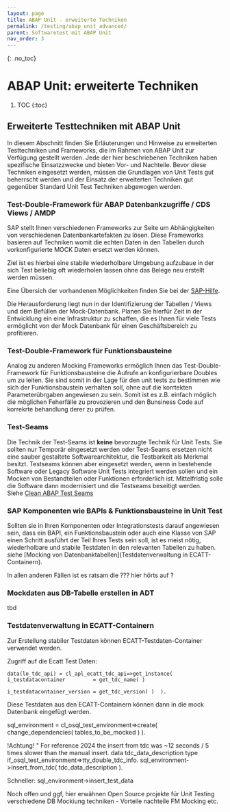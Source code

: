 ```yaml
---
layout: page
title: ABAP Unit - erweiterte Techniken
permalink: /testing/abap_unit_advanced/
parent: Softwaretest mit ABAP Unit
nav_order: 3
---
```


{: .no_toc}
# ABAP Unit: erweiterte Techniken

1. TOC
{:toc}

## Erweiterte Testtechniken mit ABAP Unit  

In diesem Abschnitt finden Sie Erläuterungen und Hinweise zu erweiterten Testtechniken und Frameworks, die im Rahmen von ABAP Unit zur Verfügung gestellt werden. Jede der hier beschriebenen Techniken haben spezifische Einsatzzwecke und bieten Vor- und Nachteile. Bevor diese Techniken eingesetzt werden, müssen die Grundlagen von Unit Tests gut beherrscht werden und der Einsatz der erweiterten Techniken gut gegenüber Standard Unit Test Techniken abgewogen werden.

### Test-Double-Framework für ABAP Datenbankzugriffe / CDS Views / AMDP

SAP stellt Ihnen verschiedenen Frameworks zur Seite um Abhängigkeiten von verschiedenen Datenbankartefakten zu lösen. Diese Frameworks basieren auf Techniken womit die echten Daten in den Tabellen durch vorkonfigurierte MOCK Daten ersetzt werden können.

Ziel ist es hierbei eine stabile wiederholbare Umgebung aufzubaue in der sich Test beliebig oft wiederholen lassen ohne das Belege neu erstellt werden müssen.

Eine Übersich der vorhandenen Möglichkeiten finden Sie bei der [SAP-Hilfe](https://help.sap.com/docs/abap-cloud/abap-development-tools-user-guide/managing-database-dependencies-with-ABAP-Unit).


Die Herausforderung liegt nun in der Identifizierung der Tabellen / Views und dem Befüllen der Mock-Datenbank. 
Planen Sie hierfür Zeit in der Entwicklung ein eine Infrastruktur zu schaffen, die es Ihnen für viele Tests ermöglicht von der Mock Datenbank für einen Geschäftsbereich zu profitieren.

### Test-Double-Framework für Funktionsbausteine

Analog zu anderen Mocking Frameworks ermöglich Ihnen das Test-Double-Framework für Funktionsbausteine die Aufrufe an konfigurierbare Doubles um zu leiten. 
Sie sind somit in der Lage für den unit tests zu bestimmen wie sich der Funktionsbaustein verhalten soll, ohne auf die korrtekten Parameterübrgaben angewiesen zu sein. Somit ist es z.B. einfach möglich die möglichen Feherfälle zu provozieren und den Bunsiness Code auf korrekrte behandlung derer zu prüfen.  

### Test-Seams

Die Technik der Test-Seams ist **keine** bevorzugte Technik für Unit Tests. Sie sollten nur Temporär eingesetzt werden oder
Test-Seams ersetzen nicht eine sauber gestaltete Softwarearchitektur, die Testbarkeit als Merkmal besitzt. Testseams können aber eingesetzt werden, wenn in bestehende Software oder Legacy Software Unit Tests integriert werden sollen und ein Mocken von Bestandteilen oder Funktionen erforderlich ist. Mittelfristig solle die Software dann modernisiert und die Testseams beseitigt werden.  
Siehe [Clean ABAP Test Seams](https://github.com/SAP/styleguides/blob/main/clean-abap/CleanABAP.md#use-test-seams-as-temporary-workaround)

### SAP Komponenten wie BAPIs & Funktionsbausteine in Unit Test
Sollten sie in Ihren Komponenten oder Integrationstests darauf angewiesen sein, dass ein BAPI, ein Funktionsbaustein oder auch eine Klasse von SAP einen Schritt ausführt der Teil Ihres Tests sein soll, ist es meist nötig, wiederholbare und stabile Testdaten in den relevanten Tabellen zu haben. siehe [Mocking von Datenbanktabellen](Testdatenverwaltung in ECATT-Containern).

In allen anderen Fällen ist es ratsam die ??? hier hörts auf ?

### Mockdaten aus DB-Tabelle erstellen in ADT

tbd

### Testdatenverwaltung in ECATT-Containern

Zur Erstellung stabiler Testdaten können ECATT-Testdaten-Container verwendet werden. 

Zugriff auf die Ecatt Test Daten: 
 
 ```ABAP 
 data(lo_tdc_api) = cl_apl_ecatt_tdc_api=>get_instance( i_testdatacontainer         = get_tdc_name( )
                                                         i_testdatacontainer_version = get_tdc_version( )  ).
```

Diese Testdaten aus den ECATT-Containern können dann in die mock Datenbank eingefügt werden. 

 sql_environment = cl_osql_test_environment=>create( change_dependencies( tables_to_be_mocked ) ).

!Achtung!
      " For reference 2024 the insert from tdc was ~12 seconds / 5 times slower than the manual insert.
      data tdc_data_description type if_osql_test_environment=>tty_double_tdc_info.
      sql_environment->insert_from_tdc( tdc_data_description ).

Schneller: 
  sql_environment->insert_test_data 



Noch offen und ggf, hier erwähnen
Open Source projekte für Unit Testing
verschiedene DB Mockiung techniken - Vorteile nachteile FM Mocking etc.


